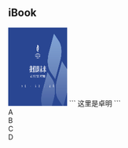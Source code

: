 ## iBook
<img src="Book/CoverPhoto/test.jpg" width=120 height=160/>   
``` 
这里是卓明
```
<Grid col={15}>
    <div col={6} row={9}>A</div>
    <div col={9} row={4}>B</div>
    <div col={4} row={5}>C</div>
    <div col={5} row={5}>D</div>
</Grid> 
